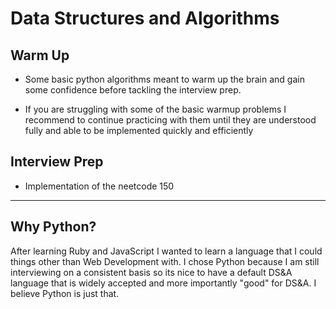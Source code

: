 # Data Structures and Algorithms


## Warm Up
  - Some basic python algorithms meant to warm up the brain and gain some confidence before tackling the interview prep.

  - If you are struggling with some of the basic warmup problems I recommend to continue practicing with them until they are understood fully and able to be implemented quickly and efficiently


## Interview Prep
  - Implementation of the neetcode 150

----------

## Why Python?
  After learning Ruby and JavaScript I wanted to learn a language that I could things other than Web Development with. I chose Python because I am still interviewing on a consistent basis so its nice to have a default DS&A language that is widely accepted and more importantly "good" for DS&A. I believe Python is just that.


